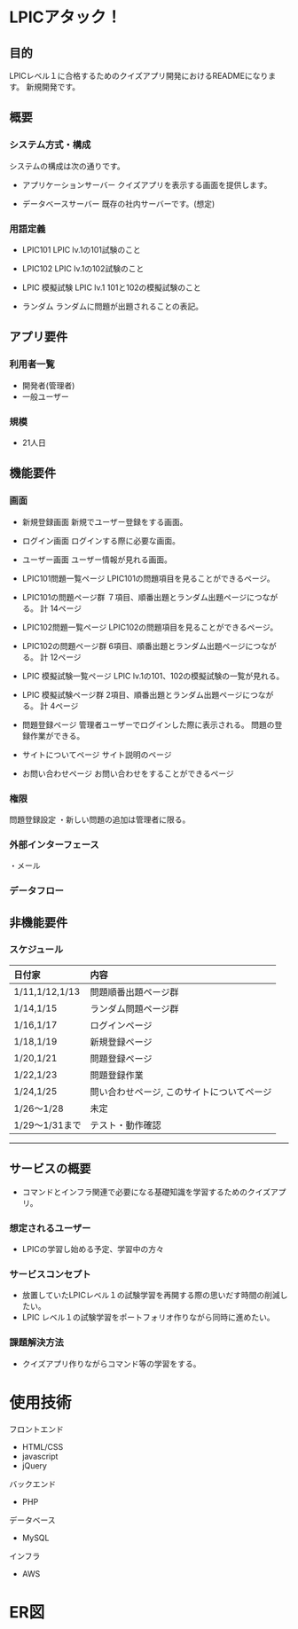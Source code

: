 # LPICアタック！
## 目的
LPICレベル１に合格するためのクイズアプリ開発におけるREADMEになります。
新規開発です。

## 概要
### システム方式・構成
システムの構成は次の通りです。

- アプリケーションサーバー
  クイズアプリを表示する画面を提供します。

- データベースサーバー
  既存の社内サーバーです。(想定)

### 用語定義
- LPIC101
  LPIC lv.1の101試験のこと 

- LPIC102
  LPIC lv.1の102試験のこと

- LPIC 模擬試験
  LPIC lv.1 101と102の模擬試験のこと

- ランダム
  ランダムに問題が出題されることの表記。

## アプリ要件
### 利用者一覧
- 開発者(管理者)
- 一般ユーザー

### 規模
- 21人日

## 機能要件
### 画面
- 新規登録画面
  新規でユーザー登録をする画面。

- ログイン画面
  ログインする際に必要な画面。

- ユーザー画面
  ユーザー情報が見れる画面。

- LPIC101問題一覧ページ
  LPIC101の問題項目を見ることができるページ。

- LPIC101の問題ページ群
  ７項目、順番出題とランダム出題ページにつながる。
  計 14ページ

- LPIC102問題一覧ページ
  LPIC102の問題項目を見ることができるページ。

- LPIC102の問題ページ群
  6項目、順番出題とランダム出題ページにつながる。
  計 12ページ

- LPIC 模擬試験一覧ページ
  LPIC lv.1の101、102の模擬試験の一覧が見れる。

- LPIC 模擬試験ページ群
  2項目、順番出題とランダム出題ページにつながる。
  計 4ページ

- 問題登録ページ
  管理者ユーザーでログインした際に表示される。
  問題の登録作業ができる。

- サイトについてページ
  サイト説明のページ

- お問い合わせページ
  お問い合わせをすることができるページ

### 権限
問題登録設定
・新しい問題の追加は管理者に限る。

### 外部インターフェース
・メール

### データフロー

## 非機能要件
### スケジュール
| 日付家 | 内容 |
| :--- |:--- |
| 1/11,1/12,1/13 | 問題順番出題ページ群 |
| 1/14,1/15 | ランダム問題ページ群 |
| 1/16,1/17 | ログインページ |
| 1/18,1/19 | 新規登録ページ |
| 1/20,1/21 | 問題登録ページ |
| 1/22,1/23 | 問題登録作業   |
| 1/24,1/25 | 問い合わせページ, このサイトについてページ |
| 1/26～1/28| 未定 |
| 1/29～1/31まで | テスト・動作確認 |
--------------------------------------------------------------------
## サービスの概要
- コマンドとインフラ関連で必要になる基礎知識を学習するためのクイズアプリ。

### 想定されるユーザー
- LPICの学習し始める予定、学習中の方々

### サービスコンセプト
- 放置していたLPICレベル１の試験学習を再開する際の思いだす時間の削減したい。
- LPIC レベル１の試験学習をポートフォリオ作りながら同時に進めたい。

### 課題解決方法
- クイズアプリ作りながらコマンド等の学習をする。

# 使用技術
フロントエンド
- HTML/CSS
- javascript
- jQuery

バックエンド
- PHP

データベース
- MySQL

インフラ
- AWS

# ER図
